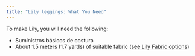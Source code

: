 ```yaml
---
title: "Lily leggings: What You Need"
---
```


To make Lily, you will need the following:

- Suministros básicos de costura
- About 1.5 meters (1.7 yards) of suitable fabric ([see Lily Fabric options](/docs/designs/lily/fabric))
